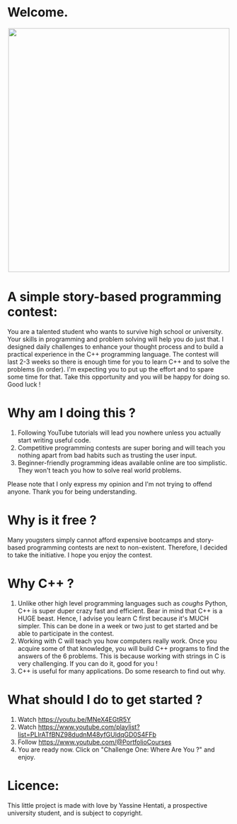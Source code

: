 # Welcome.
<p align="center">
  <img width="500" height="550" src="https://github.com/geniusCoderZ/unexpected/assets/107373491/037866c5-7be8-47a7-a2c6-03cb2b509f40.png">
</p>

# A simple story-based programming contest:
You are a talented student who wants to survive high school or university. Your skills in programming and problem solving will help you do just that. I designed daily challenges to enhance your thought process and to build a practical experience in the C++ programming language. The contest will last 2-3 weeks so there is enough time for you to learn C++ and to solve the problems (in order). I'm expecting you to put up the effort and to spare some time for that. Take this opportunity and you will be happy for doing so. Good luck !

# Why am I doing this ?
1. Following YouTube tutorials will lead you nowhere unless you actually start writing useful code.
2. Competitive programming contests are super boring and will teach you nothing apart from bad habits such as trusting the user input.
3. Beginner-friendly programming ideas available online are too simplistic. They won't teach you how to solve real world problems.

Please note that I only express my opinion and I'm not trying to offend anyone. Thank you for being understanding.

# Why is it free ?
Many yougsters simply cannot afford expensive bootcamps and story-based programming contests are next to non-existent. Therefore, I decided to take the initiative. I hope you enjoy the contest.

# Why C++ ?
1. Unlike other high level programming languages such as *coughs* Python, C++ is super duper crazy fast and efficient. Bear in mind that C++ is a HUGE beast. Hence, I advise you learn C first because it's MUCH simpler. This can be done in a week or two just to get started and be able to participate in the contest.
2. Working with C will teach you how computers really work. Once you acquire some of that knowledge, you will build C++ programs to find the answers of the 6 problems. This is because working with strings in C is very challenging. If you can do it, good for you ! 
3. C++ is useful for many applications. Do some research to find out why.

# What should I do to get started ?
1. Watch https://youtu.be/MNeX4EGtR5Y
2. Watch https://www.youtube.com/playlist?list=PLlrATfBNZ98dudnM48yfGUldqGD0S4FFb
3. Follow https://www.youtube.com/@PortfolioCourses
4. You are ready now. Click on "Challenge One: Where Are You ?" and enjoy.

# Licence: 
This little project is made with love by Yassine Hentati, a prospective university student, and is subject to copyright.
